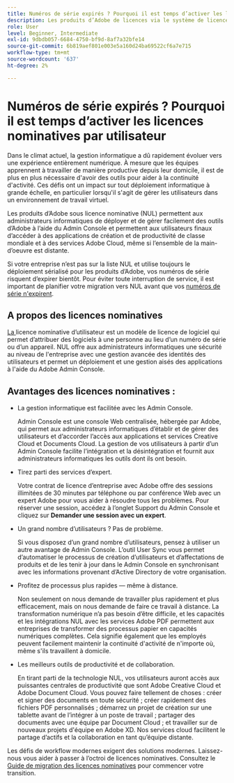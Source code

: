 ```yaml
---
title: Numéros de série expirés ? Pourquoi il est temps d’activer les licences nominatives par utilisateur
description: Les produits d’Adobe de licences via le système de licences nominatives (NUL) permettent aux administrateurs informatiques de déployer et gérer facilement des outils d’Adobe à l’aide du Admin Console et donnent aux utilisateurs finaux accès à des applications de création et de productivité de classe mondiale et à des services Adobe Cloud, même si l’ensemble de la main-d’oeuvre est à distance.
role: User
level: Beginner, Intermediate
exl-id: 9dbdb057-6684-4750-bf9d-8af7a32bfe14
source-git-commit: 6b819aef801e003e5a160d24ba69522cf6a7e715
workflow-type: tm+mt
source-wordcount: '637'
ht-degree: 2%

---
```


# Numéros de série expirés ? Pourquoi il est temps d’activer les licences nominatives par utilisateur

Dans le climat actuel, la gestion informatique a dû rapidement évoluer vers une expérience entièrement numérique. À mesure que les équipes apprennent à travailler de manière productive depuis leur domicile, il est de plus en plus nécessaire d&#39;avoir des outils pour aider à la continuité d&#39;activité. Ces défis ont un impact sur tout déploiement informatique à grande échelle, en particulier lorsqu&#39;il s&#39;agit de gérer les utilisateurs dans un environnement de travail virtuel.

Les produits d’Adobe sous licence nominative (NUL) permettent aux administrateurs informatiques de déployer et de gérer facilement des outils d’Adobe à l’aide du Admin Console et permettent aux utilisateurs finaux d’accéder à des applications de création et de productivité de classe mondiale et à des services Adobe Cloud, même si l’ensemble de la main-d’oeuvre est distante.

Si votre entreprise n’est pas sur la liste NUL et utilise toujours le déploiement sérialisé pour les produits d’Adobe, vos numéros de série risquent d’expirer bientôt. Pour éviter toute interruption de service, il est important de planifier votre migration vers NUL avant que vos [numéros de série n&#39;expirent](https://blogs.adobe.com/deployment/understanding-serialnumberexpiration).

## A propos des licences nominatives

[La ](https://helpx.adobe.com/enterprise/using/licensing.html) licence nominative d’utilisateur est un modèle de licence de logiciel qui permet d’attribuer des logiciels à une personne au lieu d’un numéro de série ou d’un appareil. NUL offre aux administrateurs informatiques une sécurité au niveau de l&#39;entreprise avec une gestion avancée des identités des utilisateurs et permet un déploiement et une gestion aisés des applications à l&#39;aide du Adobe Admin Console.

## Avantages des licences nominatives :

* La gestion informatique est facilitée avec les Admin Console.

   Admin Console est une console Web centralisée, hébergée par Adobe, qui permet aux administrateurs informatiques d’établir et de gérer des utilisateurs et d’accorder l’accès aux applications et services Creative Cloud et Documents Cloud. La gestion de vos utilisateurs à partir d’un Admin Console facilite l’intégration et la désintégration et fournit aux administrateurs informatiques les outils dont ils ont besoin.

* Tirez parti des services d’expert.

   Votre contrat de licence d’entreprise avec Adobe offre des sessions illimitées de 30 minutes par téléphone ou par conférence Web avec un expert Adobe pour vous aider à résoudre tous les problèmes. Pour réserver une session, accédez à l’onglet Support du Admin Console et cliquez sur **Demander une session avec un expert**.

* Un grand nombre d’utilisateurs ? Pas de problème.

   Si vous disposez d’un grand nombre d’utilisateurs, pensez à utiliser un autre avantage de Admin Console. L’outil User Sync vous permet d’automatiser le processus de création d’utilisateurs et d’affectations de produits et de les tenir à jour dans le Admin Console en synchronisant avec les informations provenant d’Active Directory de votre organisation.

* Profitez de processus plus rapides — même à distance.

   Non seulement on nous demande de travailler plus rapidement et plus efficacement, mais on nous demande de faire ce travail à distance. La transformation numérique n’a pas besoin d’être difficile, et les capacités et les intégrations NUL avec les services Adobe PDF permettent aux entreprises de transformer des processus papier en capacités numériques complètes. Cela signifie également que les employés peuvent facilement maintenir la continuité d&#39;activité de n&#39;importe où, même s&#39;ils travaillent à domicile.

* Les meilleurs outils de productivité et de collaboration.

   En tirant parti de la technologie NUL, vos utilisateurs auront accès aux puissantes centrales de productivité que sont Adobe Creative Cloud et Adobe Document Cloud. Vous pouvez faire tellement de choses : créer et signer des documents en toute sécurité ; créer rapidement des fichiers PDF personnalisés ; démarrez un projet de création sur une tablette avant de l’intégrer à un poste de travail ; partager des documents avec une équipe par Document Cloud ; et travailler sur de nouveaux projets d&#39;équipe en Adobe XD. Nos services cloud facilitent le partage d’actifs et la collaboration en tant qu’équipe distante.

Les défis de workflow modernes exigent des solutions modernes. Laissez-nous vous aider à passer à l’octroi de licences nominatives. Consultez le [Guide de migration des licences nominatives](https://offers.adobe.com/content/dam/offer-manager/en/na/marketing/CCE/Adobe_Named_User_Licensing_Migration_Guide.pdf) pour commencer votre transition.
